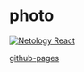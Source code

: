# photo 
[![Netology React](https://github.com/O-R-C/ra-forms-photo/actions/workflows/web.yml/badge.svg)](https://github.com/O-R-C/ra-forms-photo/actions/workflows/web.yml)

[github-pages](https://o-r-c.github.io/ra-forms-photo/)
